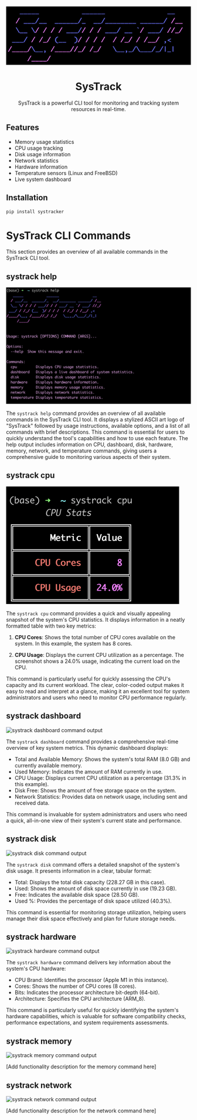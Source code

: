<p align="center">
  <img src="images/main.png" alt="alt text">
</p>

<h1 align="center">SysTrack</h1>

<p align='center'>SysTrack is a powerful CLI tool for monitoring and tracking system resources in real-time.</p>

## Features

- Memory usage statistics
- CPU usage tracking
- Disk usage information
- Network statistics
- Hardware information
- Temperature sensors (Linux and FreeBSD)
- Live system dashboard

## Installation

```bash
pip install systracker
```

# SysTrack CLI Commands

This section provides an overview of all available commands in the SysTrack CLI tool.

## systrack help

![systrack help command output](images/systrack_help.png)

The `systrack help` command provides an overview of all available commands in the SysTrack CLI tool. It displays a stylized ASCII art logo of "SysTrack" followed by usage instructions, available options, and a list of all commands with brief descriptions. This command is essential for users to quickly understand the tool's capabilities and how to use each feature. The help output includes information on CPU, dashboard, disk, hardware, memory, network, and temperature commands, giving users a comprehensive guide to monitoring various aspects of their system.

## systrack cpu

![systrack cpu command output](images/systrack_cpu.png)

The `systrack cpu` command provides a quick and visually appealing snapshot of the system's CPU statistics. It displays information in a neatly formatted table with two key metrics:

1. **CPU Cores**: Shows the total number of CPU cores available on the system. In this example, the system has 8 cores.

2. **CPU Usage**: Displays the current CPU utilization as a percentage. The screenshot shows a 24.0% usage, indicating the current load on the CPU.

This command is particularly useful for quickly assessing the CPU's capacity and its current workload. The clear, color-coded output makes it easy to read and interpret at a glance, making it an excellent tool for system administrators and users who need to monitor CPU performance regularly.

## systrack dashboard

![systrack dashboard command output](path_to_systrack_dashboard_screenshot.png)

The `systrack dashboard` command provides a comprehensive real-time overview of key system metrics. This dynamic dashboard displays:

- Total and Available Memory: Shows the system's total RAM (8.0 GB) and currently available memory.
- Used Memory: Indicates the amount of RAM currently in use.
- CPU Usage: Displays current CPU utilization as a percentage (31.3% in this example).
- Disk Free: Shows the amount of free storage space on the system.
- Network Statistics: Provides data on network usage, including sent and received data.

This command is invaluable for system administrators and users who need a quick, all-in-one view of their system's current state and performance.

## systrack disk

![systrack disk command output](path_to_systrack_disk_screenshot.png)

The `systrack disk` command offers a detailed snapshot of the system's disk usage. It presents information in a clear, tabular format:

- Total: Displays the total disk capacity (228.27 GB in this case).
- Used: Shows the amount of disk space currently in use (19.23 GB).
- Free: Indicates the available disk space (28.50 GB).
- Used %: Provides the percentage of disk space utilized (40.3%).

This command is essential for monitoring storage utilization, helping users manage their disk space effectively and plan for future storage needs.

## systrack hardware

![systrack hardware command output](path_to_systrack_hardware_screenshot.png)

The `systrack hardware` command delivers key information about the system's CPU hardware:

- CPU Brand: Identifies the processor (Apple M1 in this instance).
- Cores: Shows the number of CPU cores (8 cores).
- Bits: Indicates the processor architecture bit-depth (64-bit).
- Architecture: Specifies the CPU architecture (ARM_8).

This command is particularly useful for quickly identifying the system's hardware capabilities, which is valuable for software compatibility checks, performance expectations, and system requirements assessments.

## systrack memory

![systrack memory command output](path_to_systrack_memory_screenshot.png)

[Add functionality description for the memory command here]

## systrack network

![systrack network command output](path_to_systrack_network_screenshot.png)

[Add functionality description for the network command here]
